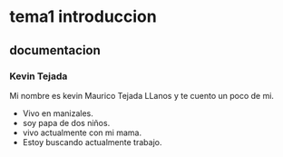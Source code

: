 # tema1 introduccion
## documentacion
### Kevin Tejada

Mi nombre es kevin Maurico Tejada LLanos y te cuento un poco de mi.
* Vivo en manizales.
* soy papa de dos niños.
* vivo actualmente con mi mama.
* Estoy buscando actualmente trabajo.